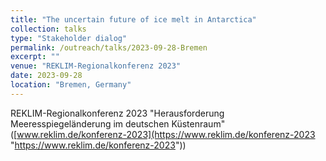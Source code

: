 ```yaml
---
title: "The uncertain future of ice melt in Antarctica"
collection: talks
type: "Stakeholder dialog"
permalink: /outreach/talks/2023-09-28-Bremen
excerpt: ""
venue: "REKLIM-Regionalkonferenz 2023"
date: 2023-09-28
location: "Bremen, Germany"
---
```


REKLIM-Regionalkonferenz 2023 "Herausforderung Meeresspiegeländerung im deutschen Küstenraum" ([www.reklim.de/konferenz-2023](https://www.reklim.de/konferenz-2023 "https://www.reklim.de/konferenz-2023"))